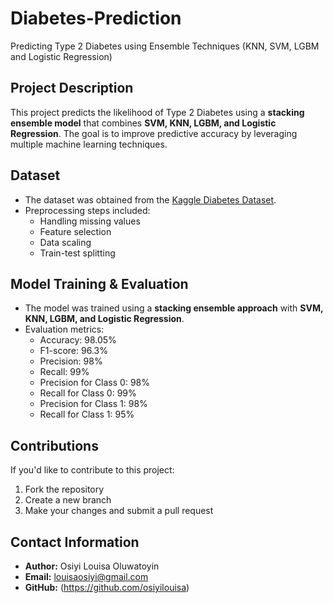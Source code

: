 # **Diabetes-Prediction**
Predicting Type 2 Diabetes using Ensemble Techniques (KNN, SVM, LGBM and Logistic Regression)


## **Project Description**  
This project predicts the likelihood of Type 2 Diabetes using a **stacking ensemble model** that combines **SVM, KNN, LGBM, and Logistic Regression**. The goal is to improve predictive accuracy by leveraging multiple machine learning techniques.  

## **Dataset**  
- The dataset was obtained from the [Kaggle Diabetes Dataset](https://www.kaggle.com/datasets).  
- Preprocessing steps included:  
  - Handling missing values  
  - Feature selection  
  - Data scaling  
  - Train-test splitting  

## **Model Training & Evaluation**  
- The model was trained using a **stacking ensemble approach** with **SVM, KNN, LGBM, and Logistic Regression**.  
- Evaluation metrics:  
  - Accuracy: 98.05%  
  - F1-score: 96.3%  
  - Precision: 98%
  - Recall: 99%
  - Precision for Class 0: 98% 
  - Recall for Class 0: 99% 
  - Precision for Class 1: 98% 
  - Recall for Class 1: 95% 

## **Contributions**  
If you'd like to contribute to this project:  
1. Fork the repository  
2. Create a new branch  
3. Make your changes and submit a pull request  

## **Contact Information**  
- **Author:** Osiyi Louisa Oluwatoyin  
- **Email:** louisaosiyi@gmail.com  
- **GitHub:** (https://github.com/osiyilouisa)  
